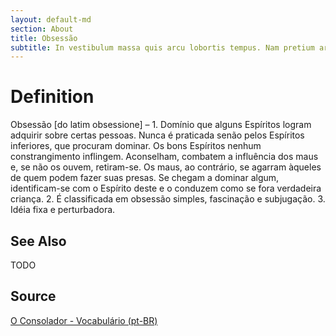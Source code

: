```yaml
---
layout: default-md
section: About
title: Obsessão
subtitle: In vestibulum massa quis arcu lobortis tempus. Nam pretium arcu in odio vulputate luctus.
---
```


# Definition
Obsessão [do latim obsessione] – 1. Domínio que alguns Espíritos logram adquirir sobre certas pessoas. Nunca é praticada senão pelos Espíritos inferiores, que procuram dominar. Os bons Espíritos nenhum constrangimento inflingem. Aconselham, combatem a influência dos maus e, se não os ouvem, retiram-se. Os maus, ao contrário, se agarram àqueles de quem podem fazer suas presas. Se chegam a dominar algum, identificam-se com o Espírito deste e o conduzem como se fora verdadeira criança. 2. É classificada em obsessão simples, fascinação e subjugação. 3. Idéia fixa e perturbadora.

## See Also
TODO

## Source
[O Consolador - Vocabulário (pt-BR)](http://www.oconsolador.com.br/linkfixo/vocabulario/principal.html)
